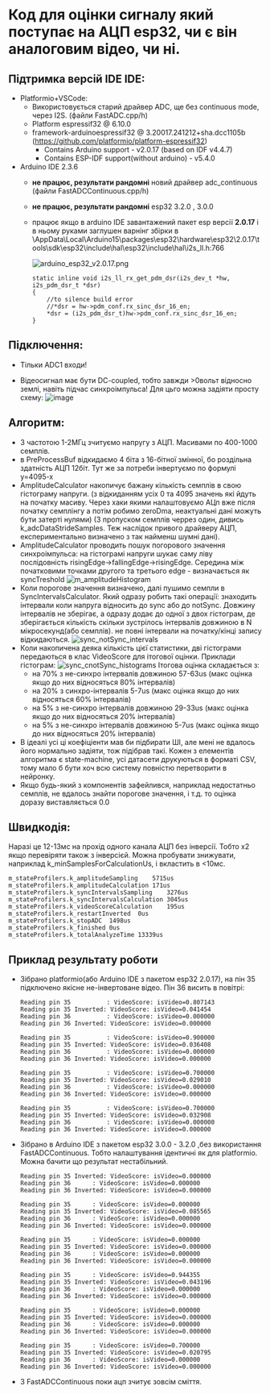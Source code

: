 # Код для оцінки сигналу який поступає на АЦП esp32, чи є він аналоговим відео, чи ні.

## Підтримка версій IDE IDE:
- Platformio+VSCode:
    - Використовується старий драйвер ADC, ще без continuous mode, через I2S. (файли FastADC.cpp/h)
    - Platform espressif32 @ 6.10.0
    - framework-arduinoespressif32 @ 3.20017.241212+sha.dcc1105b (https://github.com/platformio/platform-espressif32)
        - Contains Arduino support - v2.0.17 (based on IDF v4.4.7)
        - Contains ESP-IDF support(without arduino) - v5.4.0
- Arduino IDE 2.3.6
    - **не працює, результати рандомні** новий драйвер adc_continuous (файли FastADCContinuous.cpp/h)
    - **не працює, результати рандомні** esp32 3.2.0 , 3.0.0
	- працює якщо в arduino IDE завантажений пакет esp версії **2.0.17** і в ньому руками заглушен варнінг збірки в \AppData\Local\Arduino15\packages\esp32\hardware\esp32\2.0.17\tools\sdk\esp32\include\hal\esp32\include\hal\i2s_ll.h:766
		
		![arduino_esp32_v2.0.17.png](arduino_esp32_v2.0.17.png)	
		
		```
		static inline void i2s_ll_rx_get_pdm_dsr(i2s_dev_t *hw, i2s_pdm_dsr_t *dsr)
		{
			//to silence build error
			//*dsr = hw->pdm_conf.rx_sinc_dsr_16_en;
			*dsr = (i2s_pdm_dsr_t)hw->pdm_conf.rx_sinc_dsr_16_en;
		}
		```

## Підключення: 

- Тільки ADC1 входи!

- Відеосигнал має бути DC-coupled, тобто завжди >0вольт відносно землі, навіть підчас синхроімпульса!
Для цьго можна задіяти просту схему:
![image](Схема_підключення.png)

## Алгоритм:

- З частотою 1-2МГц зчитуємо напругу з АЦП. Масивами по 400-1000 семплів.
- в PreProcessBuf відкидаємо 4 біта з 16-бітної змінної, бо роздільна здатність АЦП 12біт. Тут же за потреби інвертуємо по формулі y=4095-x
- AmplitudeCalculator накопичує бажану кількість семплів в свою гістограму напруги. (з відкиданням усіх 0 та 4095 значень які йдуть на початку масиву. Через хаки якими налаштовуємо АЦп вже після початку семплінгу а потім робимо zeroDma, неактуальні дані можуть бути затерті нулями) (З пропуском семплів черрез один, дивись k_adcDataStrideSamples. Теж наслідок привого драйверу АЦП, експериментально визначено з так найменш шумні дані).
- AmplitudeCalculator проводить пошук погорового значення синхроімпульса: на гістограмі напруги шукає саму ліву послідовність risingEdge->fallingEdge->risingEdge. Середина між початковими точками другого та третього edge - визначається як syncTreshold
    ![m_amplitudeHistogram](m_amplitudeHistogram.png)
- Коли порогове значення визначено, далі пушимо семпли в SyncIntervalsCalculator. Який одразу робить такі операції: знаходить інтервали коли напруга відносить до sync або до notSync. Довжину інтервалів не зберігає, а одразу додає до одної з двох гістограм, де зберігається кількість скільки зустрілось інтервалів довжиною в N мікросекунд(або семплів). не повні інтервали на початку/кінці запису відкидаються.
![sync_notSync_intervals](sync_notSync_intervals.png)
- Коли накопичена деяка кількість цієї статистики, дві гістограми передаються в клас VideoScore для ітогової оцінки. 
Приклади гістограм: 
![sync_cnotSync_histograms](sync_cnotSync_histograms.png)
Ітогова оцінка складається з:
    - на 70% з не-синхро інтервалів довжиною 57-63us (макс оцінка якщо до них відносяться 80% інтервалів)
    - на 20% з синхро-інтервалів 5-7us (макс оцінка якщо до них відносяться 60% інтервалів)
    - на 5% з не-синхро інтервалів довжиною 29-33us (макс оцінка якщо до них відносяться 20% інтервалів)
    - на 5% з не-синхро інтервалів довжиною 5-7us (макс оцінка якщо до них відносяться 20% інтервалів)
- В ідеалі усі ці коефіціенти мав би підбирати ШІ, але мені не вдалось його нормально задіяти, тож підібрав такі. Кожен з елементів алгоритма є state-machine, усі датасети друкуються в форматі CSV, тому мало б бути хоч всю систему повністю перетворити в нейронку.
- Якщо будь-який з компонентів зафейлився, наприклад недостатньо семплів, не вдалось знайти порогове значення, і т.д. то оцінка доразу виставляється 0.0

## Швидкодія:

Наразі це 12-13мс на прохід одного канала АЦП без інверсії. Тобто х2 якщо перевіряти також з інверсієй. Можна пробувати знижувати, наприклад k_minSamplesForCalculationUs, і вкластить в <10мс.
```
m_stateProfilers.k_amplitudeSampling	5715us
m_stateProfilers.k_amplitudeCalculation	171us
m_stateProfilers.k_syncIntervalsSampling	3276us
m_stateProfilers.k_syncIntervalsCalculation	3045us
m_stateProfilers.k_videoScoreCalculation	195us
m_stateProfilers.k_restartInverted	0us
m_stateProfilers.k_stopADC	1498us
m_stateProfilers.k_finished	0us
m_stateProfilers.k_totalAnalyzeTime	13339us
```


## Приклад результату роботи

- Зібрано platformio(або Arduino IDE з пакетом esp32 2.0.17), на пін 35 підключено якісне не-інвертоване відео. Пін 36 висить в повітрі:
    ```
    Reading pin 35          : VideoScore: isVideo=0.807143
    Reading pin 35 Inverted: VideoScore: isVideo=0.041454
    Reading pin 36          : VideoScore: isVideo=0.000000
    Reading pin 36 Inverted: VideoScore: isVideo=0.000000

    Reading pin 35          : VideoScore: isVideo=0.900000
    Reading pin 35 Inverted: VideoScore: isVideo=0.036408
    Reading pin 36          : VideoScore: isVideo=0.000000
    Reading pin 36 Inverted: VideoScore: isVideo=0.000000

    Reading pin 35          : VideoScore: isVideo=0.700000
    Reading pin 35 Inverted: VideoScore: isVideo=0.029010
    Reading pin 36          : VideoScore: isVideo=0.000000
    Reading pin 36 Inverted: VideoScore: isVideo=0.000000

    Reading pin 35          : VideoScore: isVideo=0.700000
    Reading pin 35 Inverted: VideoScore: isVideo=0.032908
    Reading pin 36          : VideoScore: isVideo=0.000000
    Reading pin 36 Inverted: VideoScore: isVideo=0.000000
	```

- Зібрано в Arduino IDE з пакетом esp32 3.0.0 - 3.2.0 ,без використання FastADCContinuous. Тобто налаштування ідентичні як для platformio. Можна бачити що результат нестабільний.

    ```Reading pin 35		: VideoScore: isVideo=0.053079
    Reading pin 35 Inverted: VideoScore: isVideo=0.000000
    Reading pin 36		: VideoScore: isVideo=0.000000
    Reading pin 36 Inverted: VideoScore: isVideo=0.000000

    Reading pin 35		: VideoScore: isVideo=0.000000
    Reading pin 35 Inverted: VideoScore: isVideo=0.085565
    Reading pin 36		: VideoScore: isVideo=0.000000
    Reading pin 36 Inverted: VideoScore: isVideo=0.000000

    Reading pin 35		: VideoScore: isVideo=0.000000
    Reading pin 35 Inverted: VideoScore: isVideo=0.000000
    Reading pin 36		: VideoScore: isVideo=0.000000
    Reading pin 36 Inverted: VideoScore: isVideo=0.000000

    Reading pin 35		: VideoScore: isVideo=0.944355
    Reading pin 35 Inverted: VideoScore: isVideo=0.043196
    Reading pin 36		: VideoScore: isVideo=0.000000
    Reading pin 36 Inverted: VideoScore: isVideo=0.000000

    Reading pin 35		: VideoScore: isVideo=0.000000
    Reading pin 35 Inverted: VideoScore: isVideo=0.000000
    Reading pin 36		: VideoScore: isVideo=0.000000
    Reading pin 36 Inverted: VideoScore: isVideo=0.000000

    Reading pin 35		: VideoScore: isVideo=0.700000
    Reading pin 35 Inverted: VideoScore: isVideo=0.020795
    Reading pin 36		: VideoScore: isVideo=0.000000
    Reading pin 36 Inverted: VideoScore: isVideo=0.000000
	```

- З FastADCContinuous поки ацп зчитує зовсім сміття.